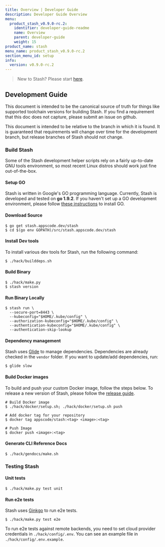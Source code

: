 ```yaml
---
title: Overview | Developer Guide
description: Developer Guide Overview
menu:
  product_stash_v0.9.0-rc.2:
    identifier: developer-guide-readme
    name: Overview
    parent: developer-guide
    weight: 15
product_name: stash
menu_name: product_stash_v0.9.0-rc.2
section_menu_id: setup
info:
  version: v0.9.0-rc.2
---
```


> New to Stash? Please start [here](/products/stash/v0.9.0-rc.2/concepts/README).

## Development Guide
This document is intended to be the canonical source of truth for things like supported toolchain versions for building Stash.
If you find a requirement that this doc does not capture, please submit an issue on github.

This document is intended to be relative to the branch in which it is found. It is guaranteed that requirements will change over time
for the development branch, but release branches of Stash should not change.

### Build Stash
Some of the Stash development helper scripts rely on a fairly up-to-date GNU tools environment, so most recent Linux distros should
work just fine out-of-the-box.

#### Setup GO
Stash is written in Google's GO programming language. Currently, Stash is developed and tested on **go 1.9.2**. If you haven't set up a GO
development environment, please follow [these instructions](https://golang.org/doc/code.html) to install GO.

#### Download Source

```console
$ go get stash.appscode.dev/stash
$ cd $(go env GOPATH)/src/stash.appscode.dev/stash
```

#### Install Dev tools
To install various dev tools for Stash, run the following command:
```console
$ ./hack/builddeps.sh
```

#### Build Binary
```
$ ./hack/make.py
$ stash version
```

#### Run Binary Locally
```console
$ stash run \
  --secure-port=8443 \
  --kubeconfig="$HOME/.kube/config" \
  --authorization-kubeconfig="$HOME/.kube/config" \
  --authentication-kubeconfig="$HOME/.kube/config" \
  --authentication-skip-lookup
```

#### Dependency management
Stash uses [Glide](https://github.com/Masterminds/glide) to manage dependencies. Dependencies are already checked in the `vendor` folder.
If you want to update/add dependencies, run:
```console
$ glide slow
```

#### Build Docker images
To build and push your custom Docker image, follow the steps below. To release a new version of Stash, please follow the [release guide](/products/stash/v0.9.0-rc.2/setup/developer-guide/release).

```console
# Build Docker image
$ ./hack/docker/setup.sh; ./hack/docker/setup.sh push

# Add docker tag for your repository
$ docker tag appscode/stash:<tag> <image>:<tag>

# Push Image
$ docker push <image>:<tag>
```

#### Generate CLI Reference Docs
```console
$ ./hack/gendocs/make.sh
```

### Testing Stash
#### Unit tests
```console
$ ./hack/make.py test unit
```

#### Run e2e tests
Stash uses [Ginkgo](http://onsi.github.io/ginkgo/) to run e2e tests.
```console
$ ./hack/make.py test e2e
```

To run e2e tests against remote backends, you need to set cloud provider credentials in `./hack/config/.env`. You can see an example file in `./hack/config/.env.example`.
